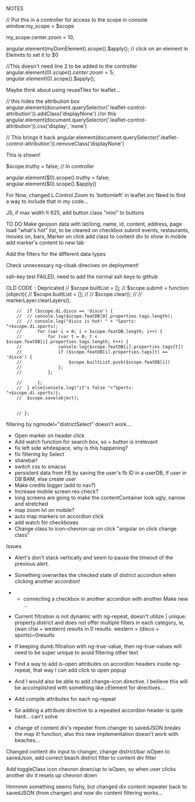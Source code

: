 NOTES

// Put this in a controller for access to the scope in console
window.my_scope = $scope 

my_scope.center.zoom = 10;

angular.element(myDomElement).scope().$apply();
// click on an element in Elemnts to set it to $0

//This doesn't need line 2 to be added to the controller
angular.element($0).scope().center.zoom = 5;
angular.element($0).scope().$apply();


Maybe think about using reuseTiles for leaflet...



// this hides the attribution box
angular.element(document.querySelector('.leaflet-control-attribution')).addClass('displayNone')
//or this
angular.element(document.querySelector('.leaflet-control-attribution')).css('display', 'none')

// This brings it back
angular.element(document.querySelector('.leaflet-control-attribution')).removeClass('displayNone')



<div class="showme" ng-hide="truthy">
    <p>This is shown!</p>
  </div>
  
$scope.truthy = false; // In controller
<div class="showme" ng-hide="truthy">
angular.element($0).scope().truthy = false;
angular.element($0).scope().$apply()


For Now, changed L.Control.Zoom to 'bottomleft' in leaflet.src
Need to find a way to include that in my code...


JS, if max width lt 625, add button class "mini" to buttons


TO DO
Make geojson data with lat/long, name, id, content, address, 
	page load "what's hot" list, to be cleared on checkbox submit
	events, restaurants, movies on, bars, 
Marker on click add class to content div to show in mobile
	add marker's content to new tab

Add the filters for the different data types


Check unnecessary ng-cloak direcives on deployment!

ssh-key test FAILED, need to add the normal ssh keys to github












OLD CODE - Depricated
		// $scope.builtList = [];
		// $scope.submit = function (object){
		// 	$scope.builtList = [];
		// 	// $scope.clear();
		// 	// markerLayer.clearLayers();

		// 	if ($scope.di.disco == 'disco') {
		// 	// console.log($scope.featDB[0].properties.tags.length);
		// 	// console.log("disco is hot! " + "Sports: "+$scope.di.sports);
		// 		for (var i = 0; i < $scope.featDB.length; i++) {
		// 			for (var t = 0; t < $scope.featDB[i].properties.tags.length; t++) {
		// 				console.log($scope.featDB[i].properties.tags[t])
		// 				if ($scope.featDB[i].properties.tags[t] == 'disco') {
		// 					$scope.builtList.push($scope.featDB[i])
		// 				};
		// 			};

		// 		};
		// 	} else{console.log("it's false "+"Sports: "+$scope.di.sports)};
		// 	$scope.save(object);


		// };		



filtering by ngmodel="districtSelect" doesn't work....



* Open marker on header click
* Add watch function for search box, so + button is irrelevant
* fix left side whitespace, why is this happening?
* fix filtering by Select 
* sharebar!
* switch css to smacss
* persistent data from FB by saving the user's fb ID in a userDB, if user in DB BAM, else create 	user
* Make credits bigger (add to nav?)
* Increase mobile screen res check?
* long screens are going to make the contentContainer look ugly, narrow and stretched
* map zoom lvl on mobile?
* auto map markers on accordion click
* add watch for checkboxes
* Change class to icon-chevron-up on click "angular on click change class"

Issues
* Alert's don't stack vertically and seem to pause the timeout of the previous alert.
* Something overwrites the checked state of district accordion when clicking another accordion!
* * connecting a checkbox in another accordion with another Make new ...
* Current filtration is not dynamic with ng-repeat, doesn't  utilize | unique: property.district and does not offer multiple filters in each category, ie, (wan chai + western) results in 0 results.  western + (disco + sports)=0results
* If keeping dumb filtration with ng-true-value, then ng-true-values will need to be super unique to avoid filtering other text


* Find a way to add is-open attributes on accordion headers inside ng-repeat, that way I can add click to open popup
* And I would also be able to add change-icon directive.  I beilieve this will be accomplished with something like cElement for directives...
* Add compile attributes for each ng-repeat
* So adding a attribute directive to a repeated accordion header is quite hard... can't solve


* change of content div's repeater from changer to savedJSON breaks the map it! function, also this new implementation doesn't work with beaches...


Changed content div input to changer, change district/bar isOpen to savedJson, add correct beach district filter to content div filter

Add toggleClass icon chevron down/up to isOpen, so when user clicks another div it resets up chevron down

Hmmmm something seems fishy, but changed div content repeater back to savedJSON (from changer) and now div content filtering works...